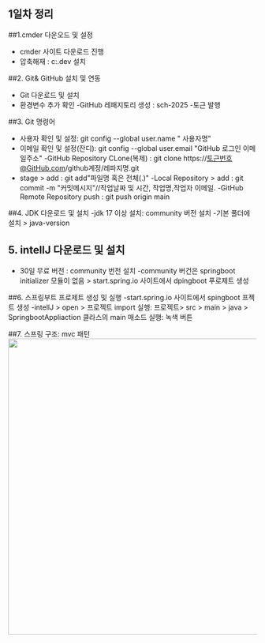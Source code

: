 ## 1일차 정리
##1.cmder 다운오드 및 설정
- cmder 사이트 다운로드 진행
- 압축해재 : c:.dev 설치

##2. Git& GitHub 설치 및 연동
 - Git 다운로드 및 설치
- 환경변수 추가 확인
-GitHub 레패지토리 생성 : sch-2025
-토근 발행

##3. Git 명령어 
 - 사용자 확인 및 설정: git config --global user.name " 사용자명"
- 이메일 확인 및 설정(잔디): git config --global user.email "GitHub 로그인 이메일주소"
-GitHub Repository CLone(복제) : git clone https://토근번호@GitHub.com/github계정/레파지명.git
- stage > add : git add"파일명 혹은 전체(.)"
-Local Repository > add : git commit -m "커밋메시지"//작업날짜 및 시간, 작업명,작업자 이메일.
-GitHub Remote Repository push : git push origin main

##4. JDK 다운로드 및 설치
-jdk 17 이상 설치: community 버전 설치
-기본 풀더에 설치 > java-version

## 5. intellJ 다운로드 및 설치
- 30일 무료 버전 : community 번전 설치 
-community 버건은 springboot initializer 모듈이 없음 > start.spring.io 사이트에서 dpingboot 푸로제트 생성

##6. 스프링부트 프로제트 생성 및 실행
-start.spring.io 사이트에서 spingboot 프젝트 생성
-intellJ > open > 프로젝트 import
실행: 프로젝트> src >  main > java > SpringbootAppliaction 클라스의 main 매소드 실행: 녹색 버튼

##7. 스프링 구조: mvc 패턴
<img src="image/mvc.png" width="600">

